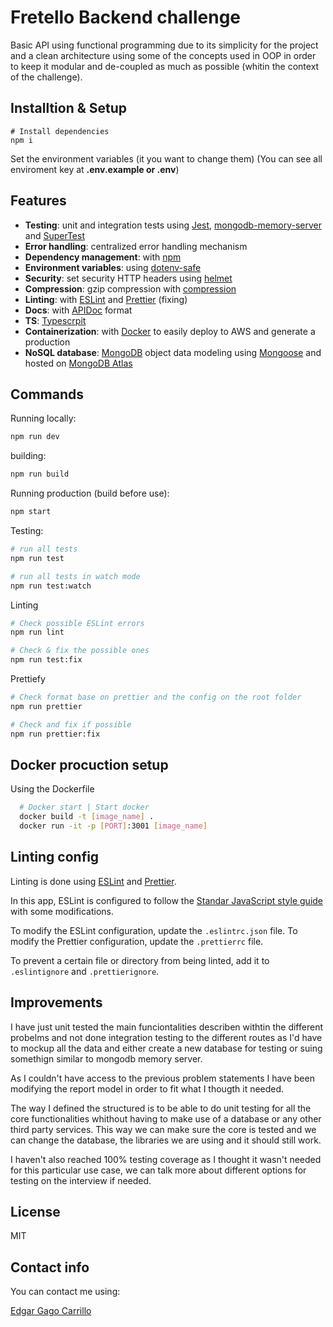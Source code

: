 # Fretello Backend challenge

Basic API using functional programming due to its simplicity for the project and a clean architecture using some of the concepts used in OOP in order to keep it modular and de-coupled as much as possible (whitin the context of the challenge).


## Installtion & Setup

```shell
# Install dependencies
npm i 
```

Set the environment variables (it you want to change them)
(You can see all enviroment key at **.env.example or .env**)


## Features
- **Testing**: unit and integration tests using [Jest](https://jestjs.io/), [mongodb-memory-server](https://www.npmjs.com/package/mongodb-memory-server) and [SuperTest](https://www.npmjs.com/package/supertest)
- **Error handling**: centralized error handling mechanism
- **Dependency management**: with [npm](https://www.npmjs.com)
- **Environment variables**: using [dotenv-safe](https://www.npmjs.com/package/dotenv-safe)
- **Security**: set security HTTP headers using [helmet](https://helmetjs.github.io/)
- **Compression**: gzip compression with [compression](https://github.com/expressjs/compression)
- **Linting**: with [ESLint](https://eslint.org/) and [Prettier](https://prettier.io/) (fixing)
- **Docs**: with [APIDoc](https://apidocjs.com) format
- **TS**: [Typescrpit](https://www.typescriptlang.org)
- **Containerization**: with [Docker](https://www.docker.com) to easily deploy to AWS and generate a production 
- **NoSQL database**: [MongoDB](https://www.mongodb.com/) object data modeling using [Mongoose](https://mongoosejs.com/) and hosted on [MongoDB Atlas](https://cloud.mongodb.com/)


## Commands

Running locally:

```bash
npm run dev
```

building:

```bash
npm run build
```

Running production (build before use):

```bash
npm start
```

Testing:

```bash
# run all tests
npm run test

# run all tests in watch mode
npm run test:watch
```


Linting

```bash
# Check possible ESLint errors
npm run lint

# Check & fix the possible ones
npm run test:fix
```

Prettiefy

```bash
# Check format base on prettier and the config on the root folder
npm run prettier

# Check and fix if possible
npm run prettier:fix
```

## Docker procuction setup

Using the Dockerfile 

```sh
  # Docker start | Start docker
  docker build -t [image_name] .
  docker run -it -p [PORT]:3001 [image_name]
```


## Linting config

Linting is done using [ESLint](https://eslint.org/) and [Prettier](https://prettier.io/).

In this app, ESLint is configured to follow the [Standar JavaScript style guide](https://standardjs.com) with some modifications.

To modify the ESLint configuration, update the `.eslintrc.json` file. To modify the Prettier configuration, update the `.prettierrc` file.

To prevent a certain file or directory from being linted, add it to `.eslintignore` and `.prettierignore`.


## Improvements

I have just unit tested the main funciontalities describen withtin the different probelms and not done integration testing to the different routes as I'd have to mockup all the data and either create a new database for testing or suing somethign similar to mongodb memory server.

As I couldn't have access to the previous problem statements I have been modifying the report model in order to fit what I thougth it needed.

The way I defined the structured is to be able to do unit testing for all the core functionalities whithout having to make use of a database or any other third party services. This way we can make sure the core is tested and we can change the database, the libraries we are using and it should still work.

I haven't also reached 100% testing coverage as I thought it wasn't needed for this particular use case, we can talk more about different options for testing on the interview if needed.
## License

MIT

## Contact info

You can contact me using:

[Edgar Gago Carrillo](https://www.linkedin.com/in/gagocarrilloedgar/)

